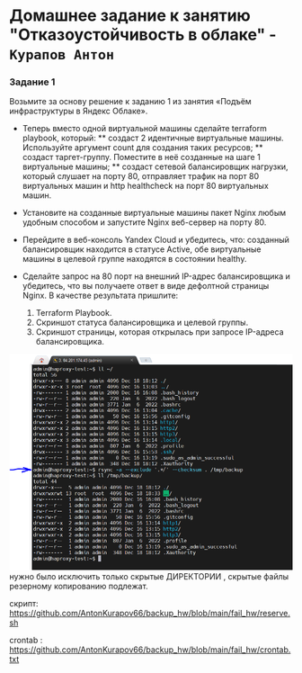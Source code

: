 # Домашнее задание к занятию "Отказоустойчивость в облаке" - `Курапов Антон`

### Задание 1
Возьмите за основу решение к заданию 1 из занятия «Подъём инфраструктуры в Яндекс Облаке».

* Теперь вместо одной виртуальной машины сделайте terraform playbook, который:
** создаст 2 идентичные виртуальные машины. Используйте аргумент count для создания таких ресурсов;
** создаст таргет-группу. Поместите в неё созданные на шаге 1 виртуальные машины;
** создаст сетевой балансировщик нагрузки, который слушает на порту 80, отправляет трафик на порт 80 виртуальных машин и http healthcheck на порт 80 виртуальных машин.

* Установите на созданные виртуальные машины пакет Nginx любым удобным способом и запустите Nginx веб-сервер на порту 80.

* Перейдите в веб-консоль Yandex Cloud и убедитесь, что:
    созданный балансировщик находится в статусе Active,
    обе виртуальные машины в целевой группе находятся в состоянии healthy.
* Сделайте запрос на 80 порт на внешний IP-адрес балансировщика и убедитесь, что вы получаете ответ в виде дефолтной страницы Nginx.
  В качестве результата пришлите:
    1. Terraform Playbook.
    2. Скриншот статуса балансировщика и целевой группы.
    3. Скриншот страницы, которая открылась при запросе IP-адреса балансировщика.




![alt text](https://github.com/AntonKurapov66/backup_hw/blob/main/img/01.PNG)
нужно было исключить только скрытые ДИРЕКТОРИИ , скрытые файлы резерному копированию подлежат.



скрипт: https://github.com/AntonKurapov66/backup_hw/blob/main/fail_hw/reserve.sh

crontab : https://github.com/AntonKurapov66/backup_hw/blob/main/fail_hw/crontab.txt
